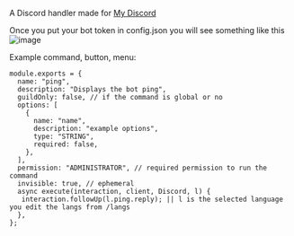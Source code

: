 A Discord handler made for [My Discord](https://discord.gg/BRKgjW65cA)

Once you put your bot token in config.json you will see something like this
![image](https://user-images.githubusercontent.com/49791552/147419239-82d4d5fe-5055-4c5c-b83d-fd0062b7d684.png)


Example command, button, menu:
```
module.exports = {
  name: "ping",
  description: "Displays the bot ping",
  guildOnly: false, // if the command is global or no
  options: [
    {
      name: "name",
      description: "example options",
      type: "STRING",
      required: false,
    },
  ],
  permission: "ADMINISTRATOR", // required permission to run the command
  invisible: true, // ephemeral
  async execute(interaction, client, Discord, l) {
   interaction.followUp(l.ping.reply); || l is the selected language you edit the langs from /langs
  },
};
```
